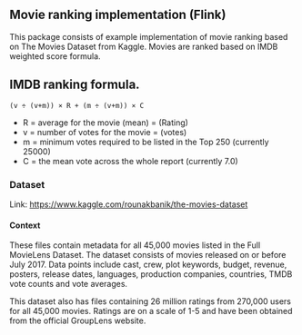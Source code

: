 ## Movie ranking implementation (Flink)

This package consists of example implementation of movie ranking based on The Movies Dataset from Kaggle. Movies are ranked based on IMDB weighted score formula.

## IMDB ranking formula.

```
(v ÷ (v+m)) × R + (m ÷ (v+m)) × C
```

- R = average for the movie (mean) = (Rating)
- v = number of votes for the movie = (votes)
- m = minimum votes required to be listed in the Top 250 (currently 25000)
- C = the mean vote across the whole report (currently 7.0)

### Dataset

Link: https://www.kaggle.com/rounakbanik/the-movies-dataset

#### Context

These files contain metadata for all 45,000 movies listed in the Full MovieLens Dataset. The dataset consists of movies released on or before July 2017. Data points include cast, crew, plot keywords, budget, revenue, posters, release dates, languages, production companies, countries, TMDB vote counts and vote averages.

This dataset also has files containing 26 million ratings from 270,000 users for all 45,000 movies. Ratings are on a scale of 1-5 and have been obtained from the official GroupLens website.

